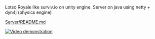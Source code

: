 Lotso Royale like surviv.io on unity engine. Server on java using netty + dyn4j (physics engine)

[Server/README.md](Server/README.md)

[![Video demonstration](https://img.youtube.com/vi/QB70aJ_GucE/maxresdefault.jpg)](https://www.youtube.com/watch?v=QB70aJ_GucE)
